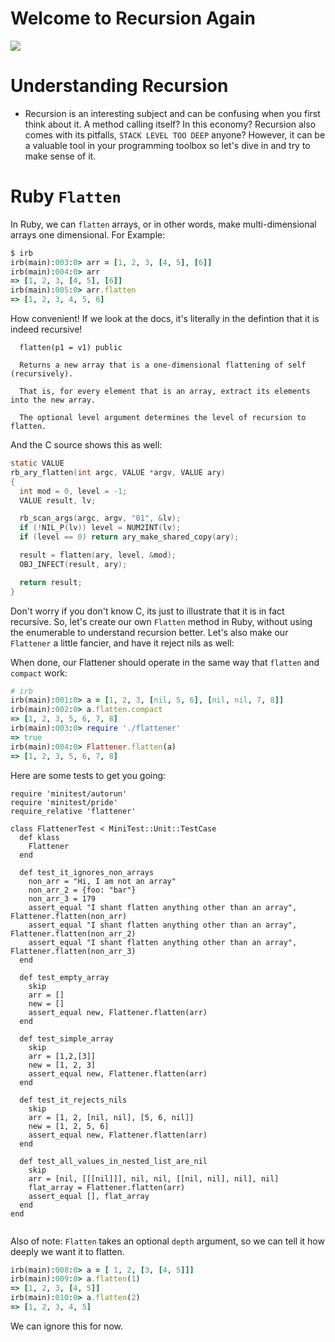 # Welcome to Recursion Again
![](https://media.giphy.com/media/3GuP496Wrkos8/giphy.gif)

# Understanding Recursion
- Recursion is an interesting subject and can be confusing when you first think about it. A method calling itself? In this economy? Recursion also comes with its pitfalls,
`STACK LEVEL TOO DEEP` anyone? However, it can be a valuable tool in your programming toolbox so let's dive in and try to make sense of it.

# Ruby `Flatten`
In Ruby, we can `flatten` arrays, or in other words, make multi-dimensional arrays one dimensional. For Example:
```rb
$ irb
irb(main):003:0> arr = [1, 2, 3, [4, 5], [6]]
irb(main):004:0> arr
=> [1, 2, 3, [4, 5], [6]]
irb(main):005:0> arr.flatten
=> [1, 2, 3, 4, 5, 6]
```
How convenient! If we look at the docs, it's literally in the defintion that it is indeed recursive!
```
  flatten(p1 = v1) public

  Returns a new array that is a one-dimensional flattening of self (recursively).

  That is, for every element that is an array, extract its elements into the new array.

  The optional level argument determines the level of recursion to flatten.
```

And the C source shows this as well:
```c
static VALUE
rb_ary_flatten(int argc, VALUE *argv, VALUE ary)
{
  int mod = 0, level = -1;
  VALUE result, lv;

  rb_scan_args(argc, argv, "01", &lv);
  if (!NIL_P(lv)) level = NUM2INT(lv);
  if (level == 0) return ary_make_shared_copy(ary);

  result = flatten(ary, level, &mod);
  OBJ_INFECT(result, ary);

  return result;
}
```
Don't worry if you don't know C, its just to illustrate that it is in fact recursive. So, let's create our own `Flatten` method in Ruby, without using the enumerable to understand recursion better. Let's also make our `Flattener` a little fancier, and have it reject nils as well:

When done, our Flattener should operate in the same way that `flatten` and `compact` work:
```rb
# irb
irb(main):001:0> a = [1, 2, 3, [nil, 5, 6], [nil, nil, 7, 8]]
irb(main):002:0> a.flatten.compact
=> [1, 2, 3, 5, 6, 7, 8]
irb(main):003:0> require './flattener'
=> true
irb(main):004:0> Flattener.flatten(a)
=> [1, 2, 3, 5, 6, 7, 8]
```
Here are some tests to get you going:
```
require 'minitest/autorun'
require 'minitest/pride'
require_relative 'flattener'

class FlattenerTest < MiniTest::Unit::TestCase
  def klass
    Flattener
  end

  def test_it_ignores_non_arrays
    non_arr = "Hi, I am not an array"
    non_arr_2 = {foo: "bar"}
    non_arr_3 = 179
    assert_equal "I shant flatten anything other than an array", Flattener.flatten(non_arr)
    assert_equal "I shant flatten anything other than an array", Flattener.flatten(non_arr_2)
    assert_equal "I shant flatten anything other than an array", Flattener.flatten(non_arr_3)
  end

  def test_empty_array
    skip
    arr = []
    new = []
    assert_equal new, Flattener.flatten(arr)
  end

  def test_simple_array
    skip
    arr = [1,2,[3]]
    new = [1, 2, 3]
    assert_equal new, Flattener.flatten(arr)
  end

  def test_it_rejects_nils
    skip
    arr = [1, 2, [nil, nil], [5, 6, nil]]
    new = [1, 2, 5, 6]
    assert_equal new, Flattener.flatten(arr)
  end

  def test_all_values_in_nested_list_are_nil
    skip
    arr = [nil, [[[nil]]], nil, nil, [[nil, nil], nil], nil]
    flat_array = Flattener.flatten(arr)
    assert_equal [], flat_array
  end
end


```

Also of note: `Flatten` takes an optional `depth` argument, so we can tell it how deeply we want it to flatten.
```rb
irb(main):008:0> a = [ 1, 2, [3, [4, 5]]]
irb(main):009:0> a.flatten(1)
=> [1, 2, 3, [4, 5]]
irb(main):010:0> a.flatten(2)
=> [1, 2, 3, 4, 5]
```
We can ignore this for now.
